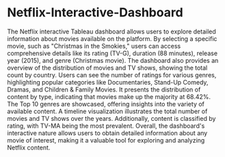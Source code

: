 # Netflix-Interactive-Dashboard

The Netflix interactive Tableau dashboard allows users to explore detailed information about movies available on the platform. By selecting a specific movie, such as "Christmas in the Smokies," users can access comprehensive details like its rating (TV-G), duration (88 minutes), release year (2015), and genre (Christmas movie). The dashboard also provides an overview of the distribution of movies and TV shows, showing the total count by country. Users can see the number of ratings for various genres, highlighting popular categories like Documentaries, Stand-Up Comedy, Dramas, and Children & Family Movies. It presents the distribution of content by type, indicating that movies make up the majority at 68.42%. The Top 10 genres are showcased, offering insights into the variety of available content. A timeline visualization illustrates the total number of movies and TV shows over the years. Additionally, content is classified by rating, with TV-MA being the most prevalent. Overall, the dashboard's interactive nature allows users to obtain detailed information about any movie of interest, making it a valuable tool for exploring and analyzing Netflix content.
